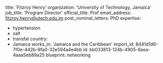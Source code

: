 title: 'Fitzroy Henry'
organization: 'University of Technology, Jamaica'
job_title: 'Program Director'
official_title: Prof
email_address: fitzroy.henry@utech.edu.jm
post_nominal_letters: PhD
expertise:
  - hypertension
  - salt
  - transfat
country:
  - Jamaica
works_in: 'Jamaica and the Caribbean'
import_id: 8441d1d6-7f0e-442b-9fa0-32e594a4e4bb
id: bb033813-124b-4905-8aea-4aaa5eb89a25
blueprint: networking
